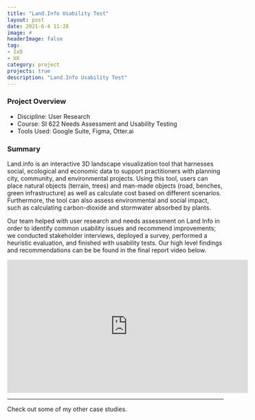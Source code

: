 ```yaml
---
title: "Land.Info Usability Test"
layout: post
date: 2021-6-4 11:28
image: #
headerImage: false
tag:
- IxD
- UX
category: project
projects: true
description: "Land.Info Usability Test"
---
```


### Project Overview
* Discipline: User Research
* Course: SI 622 Needs Assessment and Usability Testing
* Tools Used: Google Suite, Figma, Otter.ai

### Summary

Land.info is an interactive 3D landscape visualization tool that harnesses social, ecological and economic data to support practitioners with planning city, community, and environmental projects. Using this tool, users can place natural objects (terrain, trees) and man-made objects (road, benches, green infrastructure) as well as calculate cost based on different scenarios. Furthermore, the tool can also assess environmental and social impact, such as calculating carbon-dioxide and stormwater absorbed by plants.

Our team helped with user research and needs assessment on Land Info in order to identify common usability issues and recommend improvements; we conducted stakeholder interviews, deployed a survey, performed a heuristic evaluation, and finished with usability tests. Our high level findings and recommendations can be be found in the final report video below.

<iframe width="560" height="310" src="https://www.youtube.com/watch?v=AC8h4HnWyys" frameborder="0" allowfullscreen></iframe>

---

Check out some of my other <span class="evidence"><a href="https://nicholasgiles.com/projects/" style="text-decoration: none">case studies</a></span>.
